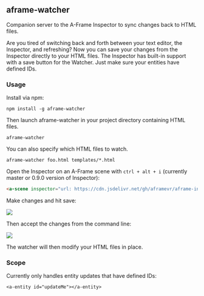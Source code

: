 ## aframe-watcher

Companion server to the A-Frame Inspector to sync changes back to HTML files.

Are you tired of switching back and forth between your text editor, the Inspector, and refreshing? Now you can save your changes from the Inspector directly to your HTML files. The Inspector has built-in support with a save button for the Watcher. Just make sure your entities have defined IDs.

### Usage

Install via npm:

```
npm install -g aframe-watcher
```

Then launch aframe-watcher in your project directory containing HTML files.

```
aframe-watcher
```

You can also specify which HTML files to watch.

```
aframe-watcher foo.html templates/*.html
```

Open the Inspector on an A-Frame scene with `ctrl + alt + i` (currently master or
0.9.0 version of Inspector):

```html
<a-scene inspector="url: https://cdn.jsdelivr.net/gh/aframevr/aframe-inspector@master/dist/aframe-inspector.min.js'>
```

Make changes and hit save:

![](https://user-images.githubusercontent.com/674727/49696477-fa525f00-fb5e-11e8-92e9-be0c9461f4ac.png)

Then accept the changes from the command line:

![](https://user-images.githubusercontent.com/674727/49696426-80ba7100-fb5e-11e8-93b5-6f79cafa6b5a.png)

The watcher will then modify your HTML files in place.

### Scope

Currently only handles entity updates that have defined IDs:

```
<a-entity id="updateMe"></a-entity>
```
